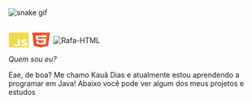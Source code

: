
![snake gif](https://github.com/YOUR_USERNAME/YOUR_USERNAME/blob/output/github-contribution-grid-snake-dark.svg)

<div style="display: inline_block"><br>
  <img align="center" alt="Rafa-Js" height="30" width="40" src="https://raw.githubusercontent.com/devicons/devicon/master/icons/javascript/javascript-plain.svg">
  <img align="center" alt="Rafa-HTML" height="30" width="40" src="https://raw.githubusercontent.com/devicons/devicon/master/icons/html5/html5-original.svg">
 <img align="center" alt="Rafa-HTML" height="30" width="40" src="https://brandslogos.com/wp-content/uploads/images/large/java-logo-1.png">
 
  *Quem sou eu?*

  
Eae, de boa? Me chamo Kauã Dias e atualmente estou aprendendo a programar em Java!
Abaixo você pode ver algum dos meus projetos e estudos

